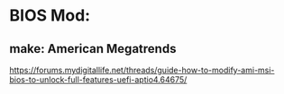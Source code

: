 # BIOS Mod:
## make: American Megatrends
https://forums.mydigitallife.net/threads/guide-how-to-modify-ami-msi-bios-to-unlock-full-features-uefi-aptio4.64675/
